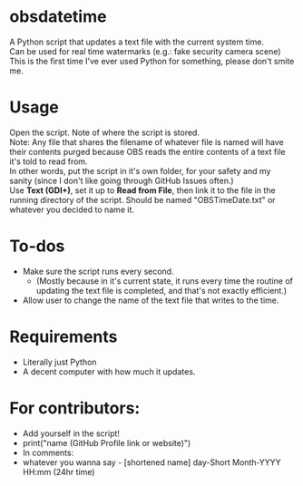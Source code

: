 # obsdatetime
A Python script that updates a text file with the current system time.<br>
Can be used for real time watermarks (e.g.: fake security camera scene)<br>
This is the first time I've ever used Python for something, please don't smite me.
# Usage
Open the script. Note of where the script is stored.<br>
Note: Any file that shares the filename of whatever file is named will have their contents purged because OBS reads the entire contents of a text file it's told to read from.<br>
In other words, put the script in it's own folder, for your safety and my sanity (since I don't like going through GitHub Issues often.)<br>
Use **Text (GDI+)**, set it up to **Read from File**, then link it to the file in the running directory of the script. Should be named "OBSTimeDate.txt" or whatever you decided to name it.
# To-dos
* Make sure the script runs every second.
  * (Mostly because in it's current state, it runs every time the routine of updating the text file is completed, and that's not exactly efficient.)
* Allow user to change the name of the text file that writes to the time.
# Requirements
* Literally just Python
* A decent computer with how much it updates.
# For contributors:
* Add yourself in the script!
 * print("name (GitHub Profile link or website)")
* In comments:
 * whatever you wanna say - [shortened name] day-Short Month-YYYY HH:mm (24hr time)

